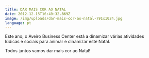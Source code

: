 ```yaml
---
title: DAR MAIS COR AO NATAL
date: 2012-12-15T16:40:32.869Z
image: /img/uploads/dar-mais-cor-ao-natal-791x1024.jpg
language: pt
---
```

Este ano, o Aveiro Business Center está a dinamizar várias atividades lúdicas e sociais para animar e dinamizar este Natal.



Todos juntos vamos dar mais cor ao Natal!
